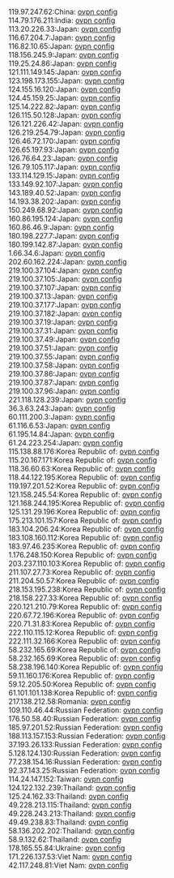 119.97.247.62:China: [ovpn config](vpn/119_97_247_62.ovpn)  
114.79.176.211:India: [ovpn config](vpn/114_79_176_211.ovpn)  
113.20.226.33:Japan: [ovpn config](vpn/113_20_226_33.ovpn)  
116.67.204.7:Japan: [ovpn config](vpn/116_67_204_7.ovpn)  
116.82.10.65:Japan: [ovpn config](vpn/116_82_10_65.ovpn)  
118.156.245.9:Japan: [ovpn config](vpn/118_156_245_9.ovpn)  
119.25.24.86:Japan: [ovpn config](vpn/119_25_24_86.ovpn)  
121.111.149.145:Japan: [ovpn config](vpn/121_111_149_145.ovpn)  
123.198.173.155:Japan: [ovpn config](vpn/123_198_173_155.ovpn)  
124.155.16.120:Japan: [ovpn config](vpn/124_155_16_120.ovpn)  
124.45.159.25:Japan: [ovpn config](vpn/124_45_159_25.ovpn)  
125.14.222.82:Japan: [ovpn config](vpn/125_14_222_82.ovpn)  
126.115.50.128:Japan: [ovpn config](vpn/126_115_50_128.ovpn)  
126.121.226.42:Japan: [ovpn config](vpn/126_121_226_42.ovpn)  
126.219.254.79:Japan: [ovpn config](vpn/126_219_254_79.ovpn)  
126.46.72.170:Japan: [ovpn config](vpn/126_46_72_170.ovpn)  
126.65.197.93:Japan: [ovpn config](vpn/126_65_197_93.ovpn)  
126.76.64.23:Japan: [ovpn config](vpn/126_76_64_23.ovpn)  
126.79.105.117:Japan: [ovpn config](vpn/126_79_105_117.ovpn)  
133.114.129.15:Japan: [ovpn config](vpn/133_114_129_15.ovpn)  
133.149.92.107:Japan: [ovpn config](vpn/133_149_92_107.ovpn)  
143.189.40.52:Japan: [ovpn config](vpn/143_189_40_52.ovpn)  
14.193.38.202:Japan: [ovpn config](vpn/14_193_38_202.ovpn)  
150.249.68.92:Japan: [ovpn config](vpn/150_249_68_92.ovpn)  
160.86.195.124:Japan: [ovpn config](vpn/160_86_195_124.ovpn)  
160.86.46.9:Japan: [ovpn config](vpn/160_86_46_9.ovpn)  
180.198.227.7:Japan: [ovpn config](vpn/180_198_227_7.ovpn)  
180.199.142.87:Japan: [ovpn config](vpn/180_199_142_87.ovpn)  
1.66.34.6:Japan: [ovpn config](vpn/1_66_34_6.ovpn)  
202.60.162.224:Japan: [ovpn config](vpn/202_60_162_224.ovpn)  
219.100.37.104:Japan: [ovpn config](vpn/219_100_37_104.ovpn)  
219.100.37.105:Japan: [ovpn config](vpn/219_100_37_105.ovpn)  
219.100.37.107:Japan: [ovpn config](vpn/219_100_37_107.ovpn)  
219.100.37.13:Japan: [ovpn config](vpn/219_100_37_13.ovpn)  
219.100.37.177:Japan: [ovpn config](vpn/219_100_37_177.ovpn)  
219.100.37.182:Japan: [ovpn config](vpn/219_100_37_182.ovpn)  
219.100.37.19:Japan: [ovpn config](vpn/219_100_37_19.ovpn)  
219.100.37.31:Japan: [ovpn config](vpn/219_100_37_31.ovpn)  
219.100.37.49:Japan: [ovpn config](vpn/219_100_37_49.ovpn)  
219.100.37.51:Japan: [ovpn config](vpn/219_100_37_51.ovpn)  
219.100.37.55:Japan: [ovpn config](vpn/219_100_37_55.ovpn)  
219.100.37.58:Japan: [ovpn config](vpn/219_100_37_58.ovpn)  
219.100.37.86:Japan: [ovpn config](vpn/219_100_37_86.ovpn)  
219.100.37.87:Japan: [ovpn config](vpn/219_100_37_87.ovpn)  
219.100.37.96:Japan: [ovpn config](vpn/219_100_37_96.ovpn)  
221.118.128.239:Japan: [ovpn config](vpn/221_118_128_239.ovpn)  
36.3.63.243:Japan: [ovpn config](vpn/36_3_63_243.ovpn)  
60.111.200.3:Japan: [ovpn config](vpn/60_111_200_3.ovpn)  
61.116.6.53:Japan: [ovpn config](vpn/61_116_6_53.ovpn)  
61.195.14.84:Japan: [ovpn config](vpn/61_195_14_84.ovpn)  
61.24.223.254:Japan: [ovpn config](vpn/61_24_223_254.ovpn)  
115.138.88.176:Korea Republic of: [ovpn config](vpn/115_138_88_176.ovpn)  
115.20.167.171:Korea Republic of: [ovpn config](vpn/115_20_167_171.ovpn)  
118.36.60.63:Korea Republic of: [ovpn config](vpn/118_36_60_63.ovpn)  
118.44.122.195:Korea Republic of: [ovpn config](vpn/118_44_122_195.ovpn)  
119.197.201.52:Korea Republic of: [ovpn config](vpn/119_197_201_52.ovpn)  
121.158.245.54:Korea Republic of: [ovpn config](vpn/121_158_245_54.ovpn)  
121.168.244.195:Korea Republic of: [ovpn config](vpn/121_168_244_195.ovpn)  
125.131.29.196:Korea Republic of: [ovpn config](vpn/125_131_29_196.ovpn)  
175.213.101.157:Korea Republic of: [ovpn config](vpn/175_213_101_157.ovpn)  
183.104.206.24:Korea Republic of: [ovpn config](vpn/183_104_206_24.ovpn)  
183.108.160.112:Korea Republic of: [ovpn config](vpn/183_108_160_112.ovpn)  
183.97.46.235:Korea Republic of: [ovpn config](vpn/183_97_46_235.ovpn)  
1.176.248.150:Korea Republic of: [ovpn config](vpn/1_176_248_150.ovpn)  
203.237.110.103:Korea Republic of: [ovpn config](vpn/203_237_110_103.ovpn)  
211.107.27.73:Korea Republic of: [ovpn config](vpn/211_107_27_73.ovpn)  
211.204.50.57:Korea Republic of: [ovpn config](vpn/211_204_50_57.ovpn)  
218.153.195.238:Korea Republic of: [ovpn config](vpn/218_153_195_238.ovpn)  
218.158.227.33:Korea Republic of: [ovpn config](vpn/218_158_227_33.ovpn)  
220.121.210.79:Korea Republic of: [ovpn config](vpn/220_121_210_79.ovpn)  
220.67.72.196:Korea Republic of: [ovpn config](vpn/220_67_72_196.ovpn)  
220.71.31.83:Korea Republic of: [ovpn config](vpn/220_71_31_83.ovpn)  
222.110.115.12:Korea Republic of: [ovpn config](vpn/222_110_115_12.ovpn)  
222.111.32.166:Korea Republic of: [ovpn config](vpn/222_111_32_166.ovpn)  
58.232.165.69:Korea Republic of: [ovpn config](vpn/58_232_165_69.ovpn)  
58.232.165.69:Korea Republic of: [ovpn config](vpn/58_232_165_69.ovpn)  
58.238.196.140:Korea Republic of: [ovpn config](vpn/58_238_196_140.ovpn)  
59.11.160.176:Korea Republic of: [ovpn config](vpn/59_11_160_176.ovpn)  
59.12.205.50:Korea Republic of: [ovpn config](vpn/59_12_205_50.ovpn)  
61.101.101.138:Korea Republic of: [ovpn config](vpn/61_101_101_138.ovpn)  
217.138.212.58:Romania: [ovpn config](vpn/217_138_212_58.ovpn)  
109.110.46.44:Russian Federation: [ovpn config](vpn/109_110_46_44.ovpn)  
176.50.58.40:Russian Federation: [ovpn config](vpn/176_50_58_40.ovpn)  
185.97.201.52:Russian Federation: [ovpn config](vpn/185_97_201_52.ovpn)  
188.113.157.153:Russian Federation: [ovpn config](vpn/188_113_157_153.ovpn)  
37.193.26.133:Russian Federation: [ovpn config](vpn/37_193_26_133.ovpn)  
5.128.124.130:Russian Federation: [ovpn config](vpn/5_128_124_130.ovpn)  
77.238.154.16:Russian Federation: [ovpn config](vpn/77_238_154_16.ovpn)  
92.37.143.25:Russian Federation: [ovpn config](vpn/92_37_143_25.ovpn)  
114.24.147.152:Taiwan: [ovpn config](vpn/114_24_147_152.ovpn)  
124.122.132.239:Thailand: [ovpn config](vpn/124_122_132_239.ovpn)  
125.24.162.33:Thailand: [ovpn config](vpn/125_24_162_33.ovpn)  
49.228.213.115:Thailand: [ovpn config](vpn/49_228_213_115.ovpn)  
49.228.243.213:Thailand: [ovpn config](vpn/49_228_243_213.ovpn)  
49.49.238.83:Thailand: [ovpn config](vpn/49_49_238_83.ovpn)  
58.136.202.202:Thailand: [ovpn config](vpn/58_136_202_202.ovpn)  
58.9.132.62:Thailand: [ovpn config](vpn/58_9_132_62.ovpn)  
178.165.55.84:Ukraine: [ovpn config](vpn/178_165_55_84.ovpn)  
171.226.137.53:Viet Nam: [ovpn config](vpn/171_226_137_53.ovpn)  
42.117.248.81:Viet Nam: [ovpn config](vpn/42_117_248_81.ovpn)  
